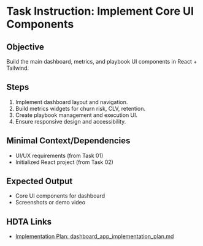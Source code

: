 # Task Instruction: Implement Core UI Components

## Objective
Build the main dashboard, metrics, and playbook UI components in React + Tailwind.

## Steps
1. Implement dashboard layout and navigation.
2. Build metrics widgets for churn risk, CLV, retention.
3. Create playbook management and execution UI.
4. Ensure responsive design and accessibility.

## Minimal Context/Dependencies
- UI/UX requirements (from Task 01)
- Initialized React project (from Task 02)

## Expected Output
- Core UI components for dashboard
- Screenshots or demo video

## HDTA Links
- [Implementation Plan: dashboard_app_implementation_plan.md](dashboard_app_implementation_plan.md)
